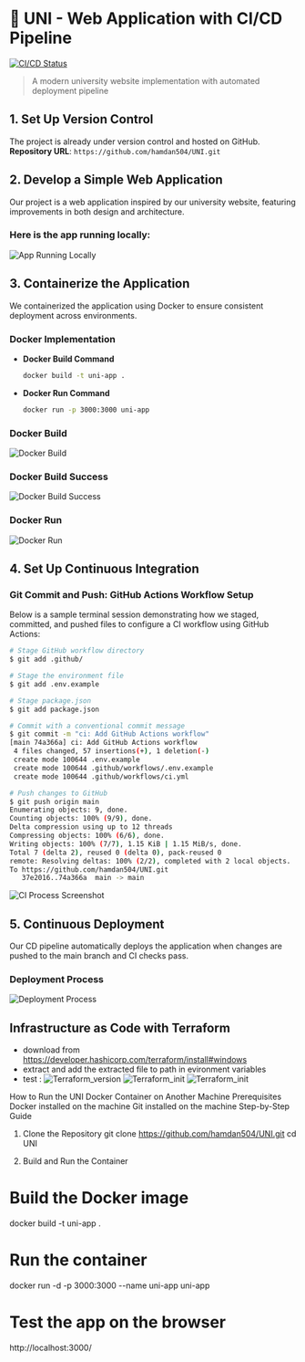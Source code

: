 # 🚀 UNI - Web Application with CI/CD Pipeline

[![CI/CD Status](https://github.com/hamdan504/UNI/actions/workflows/ci.yml/badge.svg)](https://github.com/hamdan504/UNI/actions)

> A modern university website implementation with automated deployment pipeline

## 1. Set Up Version Control

The project is already under version control and hosted on GitHub.  
**Repository URL**: `https://github.com/hamdan504/UNI.git`

## 2. Develop a Simple Web Application

Our project is a web application inspired by our university website, featuring improvements in both design and architecture.

### Here is the app running locally:
![App Running Locally](./RAPPORT-ASSETS/image.png)

## 3. Containerize the Application

We containerized the application using Docker to ensure consistent deployment across environments.

### Docker Implementation
* **Docker Build Command**
  ```bash
  docker build -t uni-app .
  ```

* **Docker Run Command**
  ```bash
  docker run -p 3000:3000 uni-app
  ```

### Docker Build
![Docker Build](RAPPORT-ASSETS/docker_build.png)

### Docker Build Success
![Docker Build Success](RAPPORT-ASSETS/docker_build_succ.png)

### Docker Run
![Docker Run](RAPPORT-ASSETS/docker_run.png)


## 4. Set Up Continuous Integration

### Git Commit and Push: GitHub Actions Workflow Setup

Below is a sample terminal session demonstrating how we staged, committed, and pushed files to configure a CI workflow using GitHub Actions:

```bash
# Stage GitHub workflow directory
$ git add .github/

# Stage the environment file
$ git add .env.example

# Stage package.json
$ git add package.json

# Commit with a conventional commit message
$ git commit -m "ci: Add GitHub Actions workflow"
[main 74a366a] ci: Add GitHub Actions workflow
 4 files changed, 57 insertions(+), 1 deletion(-)
 create mode 100644 .env.example
 create mode 100644 .github/workflows/.env.example
 create mode 100644 .github/workflows/ci.yml

# Push changes to GitHub
$ git push origin main
Enumerating objects: 9, done.
Counting objects: 100% (9/9), done.
Delta compression using up to 12 threads
Compressing objects: 100% (6/6), done.
Writing objects: 100% (7/7), 1.15 KiB | 1.15 MiB/s, done.
Total 7 (delta 2), reused 0 (delta 0), pack-reused 0
remote: Resolving deltas: 100% (2/2), completed with 2 local objects.
To https://github.com/hamdan504/UNI.git
   37e2016..74a366a  main -> main
```

![CI Process Screenshot](./RAPPORT-ASSETS/ci.png)

## 5. Continuous Deployment

Our CD pipeline automatically deploys the application when changes are pushed to the main branch and CI checks pass.

### Deployment Process
![Deployment Process](./RAPPORT-ASSETS/deployment.png)

## Infrastructure as Code with Terraform

- download from https://developer.hashicorp.com/terraform/install#windows
- extract and add the extracted file to path in evironment variables
- test : 
![Terraform_version](./RAPPORT-ASSETS/ter.png)
![Terraform_init](./RAPPORT-ASSETS/ter_succ.png)
![Terraform_init](./RAPPORT-ASSETS/final.png)

How to Run the UNI Docker Container on Another Machine 
Prerequisites
Docker installed on the machine
Git installed on the machine
Step-by-Step Guide

1. Clone the Repository
git clone https://github.com/hamdan504/UNI.git
cd UNI

2. Build and Run the Container
# Build the Docker image
docker build -t uni-app .

# Run the container
docker run -d -p 3000:3000 --name uni-app uni-app

# Test the app on the browser
http://localhost:3000/

